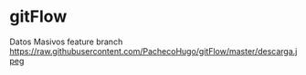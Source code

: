 # gitFlow
Datos Masivos 
feature branch
https://raw.githubusercontent.com/PachecoHugo/gitFlow/master/descarga.jpeg
